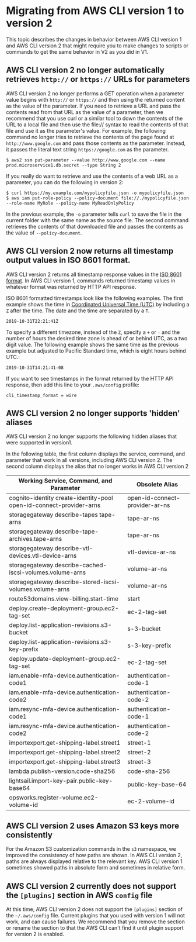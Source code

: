 # Migrating from AWS CLI version 1 to version 2<a name="cliv2-migration"></a>

This topic describes the changes in behavior between AWS CLI version 1 and AWS CLI version 2 that might require you to make changes to scripts or commands to get the same behavior in V2 as you did in V1\.

## AWS CLI version 2 no longer automatically retrieves `http://` or `https://` URLs for parameters<a name="cliv2-migration-paramfile"></a>

AWS CLI version 2 no longer performs a GET operation when a parameter value begins with `http://` or `https://` and then using the returned content as the value of the parameter\. If you need to retrieve a URL and pass the contents read from that URL as the value of a parameter, then we recommend that you use curl or a similar tool to down the contents of the URL to a local file and then use the file:// syntax to read the contents of that file and use it as the parameter's value\. For example, the following command no longer tries to retrieve the contents of the page found at `http://www.google.com` and pass those contents as the parameter\. Instead, it passes the literal text string `https://google.com` as the parameter\.

```
$ aws2 ssm put-parameter --value http://www.google.com --name prod.microservice1.db.secret --type String 2
```

If you really do want to retrieve and use the contents of a web URL as a parameter, you can do the following in version 2:

```
$ curl https://my.example.com/mypolicyfile.json -o mypolicyfile.json
$ aws iam put-role-policy --policy-document file://./mypolicyfile.json --role-name MyRole --policy-name MyReadOnlyPolicy
```

In the previous example, the `-o` parameter tells `curl` to save the file in the current folder with the same name as the source file\. The second command retrieves the contents of that downloaded file and passes the contents as the value of `--policy-document`\.

## AWS CLI version 2 now returns all timestamp output values in ISO 8601 format\.<a name="cliv2-migration-timestamp"></a>

AWS CLI version 2 returns all timestamp response values in the [ISO 8601 format](https://wikipedia.org/wiki/ISO_8601)\. In AWS CLI version 1, commands returned timestamp values in whatever format was returned by HTTP API response\. 

ISO 8601 formatted timestamps look like the following examples\. The first example shows the time in [Coordinated Universal Time \(UTC\)](https://wikipedia.org/wiki/Coordinated_Universal_Time) by including a `Z` after the time\. The date and the time are separated by a `T`\.

```
2019-10-31T22:21:41Z
```

To specify a different timezone, instead of the `Z`, specify a `+` or `-` and the number of hours the desired time zone is ahead of or behind UTC, as a two digit value\. The following example shows the same time as the previous example but adjusted to Pacific Standard time, which is eight hours behind UTC\.:

```
2019-10-31T14:21:41-08
```

If you want to see timestamps in the format returned by the HTTP API response, then add this line to your `.aws/config` profile:

```
cli_timestamp_format = wire
```

## AWS CLI version 2 no longer supports 'hidden' aliases<a name="cliv2-migration-aliases"></a>

AWS CLI version 2 no longer supports the following hidden aliases that were supported in version1\. 

In the following table, the first column displays the service, command, and parameter that work in all versions, including AWS CLI version 2\. The second column displays the alias that no longer works in AWS CLI version 2


| Working Service, Command, and Parameter | Obsolete Alias | 
| --- | --- | 
| cognito\-identity create\-identity\-pool open\-id\-connect\-provider\-arns | open\-id\-connect\-provider\-ar\-ns | 
| storagegateway describe\-tapes tape\-arns | tape\-ar\-ns | 
| storagegateway\.describe\-tape\-archives\.tape\-arns | tape\-ar\-ns | 
| storagegateway\.describe\-vtl\-devices\.vtl\-device\-arns | vtl\-device\-ar\-ns | 
| storagegateway\.describe\-cached\-iscsi\-volumes\.volume\-arns | volume\-ar\-ns | 
| storagegateway\.describe\-stored\-iscsi\-volumes\.volume\-arns | volume\-ar\-ns | 
| route53domains\.view\-billing\.start\-time | start | 
| deploy\.create\-deployment\-group\.ec2\-tag\-set | ec\-2\-tag\-set | 
| deploy\.list\-application\-revisions\.s3\-bucket | s\-3\-bucket | 
| deploy\.list\-application\-revisions\.s3\-key\-prefix | s\-3\-key\-prefix | 
| deploy\.update\-deployment\-group\.ec2\-tag\-set | ec\-2\-tag\-set | 
| iam\.enable\-mfa\-device\.authentication\-code1 | authentication\-code\-1 | 
| iam\.enable\-mfa\-device\.authentication\-code2 | authentication\-code\-2 | 
| iam\.resync\-mfa\-device\.authentication\-code1 | authentication\-code\-1 | 
| iam\.resync\-mfa\-device\.authentication\-code2 | authentication\-code\-2 | 
| importexport\.get\-shipping\-label\.street1 | street\-1 | 
| importexport\.get\-shipping\-label\.street2 | street\-2 | 
| importexport\.get\-shipping\-label\.street3 | street\-3 | 
| lambda\.publish\-version\.code\-sha256 | code\-sha\-256 | 
| lightsail\.import\-key\-pair\.public\-key\-base64 | public\-key\-base\-64 | 
| opsworks\.register\-volume\.ec2\-volume\-id | ec\-2\-volume\-id | 

## AWS CLI version 2 uses Amazon S3 keys more consistently<a name="cliv2-migration-s3-keys"></a>

For the Amazon S3 customization commands in the `s3` namespace, we improved the consistency of how paths are shown\. In AWS CLI version 2, paths are always displayed relative to the relevant key\. AWS CLI version 1 sometimes showed paths in absolute form and sometimes in relative form\. 

## AWS CLI version 2 currently does not support the `[plugins]` section in AWS `config` file<a name="cliv2-migration-profile-plugins"></a>

At this time, AWS CLI version 2 does not support the `[plugins]` section of the `~/.aws/config` file\. Current plugins that you used with version 1 will not work, and can cause failures\. We recommend that you remove the section or rename the section to that the AWS CLI can't find it until plugin support for version 2 is enabled\.
